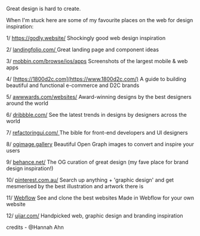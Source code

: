 Great design is hard to create.

When I'm stuck here are some of my favourite places on the web for design inspiration:

1/ https://godly.website/
Shockingly good web design inspiration

2/  [landingfolio.com/ ](https://www.landingfolio.com/)
Great landing page and component ideas

3/ [mobbin.com/browse/ios/apps](https://mobbin.com/browse/ios/apps)
Screenshots of the largest mobile & web apps

4/ [https://1800d2c.com](https://www.1800d2c.com/)
A guide to building beautiful and functional e-commerce and D2C brands

5/ [awwwards.com/websites/](https://www.awwwards.com/websites/)
Award-winning designs by the best designers around the world

6/ [dribbble.com/](https://dribbble.com/)
See the latest trends in designs by designers across the world

7/ [refactoringui.com/ ](https://www.refactoringui.com/)
The bible for front-end developers and UI designers

8/ [ogimage.gallery](https://www.ogimage.gallery/)
Beautiful Open Graph images to convert and inspire your users

9/ [behance.net/](https://www.behance.net/)
The OG curation of great design (my fave place for brand design inspiration!)

10/ [pinterest.com.au/](https://www.pinterest.com.au/)
Search up anything + 'graphic design' and get mesmerised by the best illustration and artwork there is

11/  [Webflow](https://webflow.com/made-in-webflow)
See and clone the best websites Made in Webflow for your own website

12/ [uijar.com/](https://uijar.com/)
Handpicked web, graphic design and branding inspiration


credits - @Hannah Ahn 
